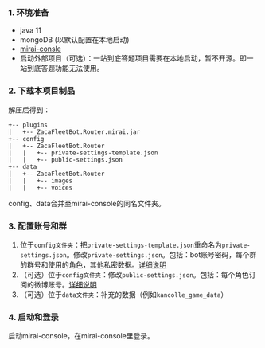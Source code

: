 ### 1. 环境准备

- java 11
- mongoDB (以默认配置在本地启动)
- [mirai-consle](https://github.com/mamoe/mirai/blob/dev/docs/UserManual.md)
- 启动外部项目（可选）：一站到底答题项目需要在本地启动，暂不开源。即一站到底答题功能无法使用。

### 2. 下载本项目制品

解压后得到：
```
+-- plugins
|   +-- ZacaFleetBot.Router.mirai.jar
+-- config
|   +-- ZacaFleetBot.Router
|   |   +-- private-settings-template.json
|   |   +-- public-settings.json
+-- data
|   +-- ZacaFleetBot.Router
|   |   +-- images
|   |   +-- voices
```

config、data合并至mirai-console的同名文件夹。

### 3. 配置账号和群

1. 位于`config文件夹`：把`private-settings-template.json`重命名为`private-settings.json`。修改`private-settings.json`。包括：bot账号密码，每个群的群号和使用的角色，其他私密数据。[详细说明](settings详细说明.md)
2. （可选）位于`config文件夹`：修改`public-settings.json`。包括：每个角色订阅的微博账号。[详细说明](settings详细说明.md)
3. （可选）位于`data文件夹`：补充的数据（例如`kancolle_game_data`）

### 4. 启动和登录

启动mirai-console，在mirai-console里登录。